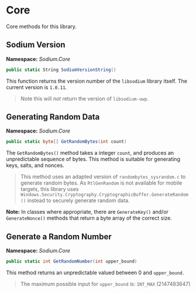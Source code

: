 # Core

Core methods for this library.

## Sodium Version

__Namespace:__ _Sodium.Core_

```C#
public static String SodiumVersionString()
```

This function returns the version number of the `libsodium` library itself. The current version is `1.0.11`.

> Note this will _not_ return the version of `libsodium-uwp`.

## Generating Random Data

__Namespace:__ _Sodium.Core_

```C#
public static byte[] GetRandomBytes(int count)
```

The `GetRandomBytes()` method takes a integer `count`, and produces an unpredictable sequence of bytes. This method is suitable for generating keys, salts, and nonces.

> This method uses an adapted version of `randombytes_sysrandom.c` to generate random bytes. As `RtlGenRandom` is not available for mobile targets, this library uses `Windows.Security.Cryptography.CryptographicBuffer.GenerateRandom()` instead to securely generate random data.

__Note:__ In classes where appropriate, there are `GenerateKey()` and/or `GenerateNonce()` methods that return a byte array of the correct size.

## Generate a Random Number

__Namespace:__ _Sodium.Core_

```C#
public static int GetRandomNumber(int upper_bound)
```

This method returns an unpredictable valued between 0 and `upper_bound`.

> The maximum possible input for `upper_bound` is: `INT_MAX` (2147483647)